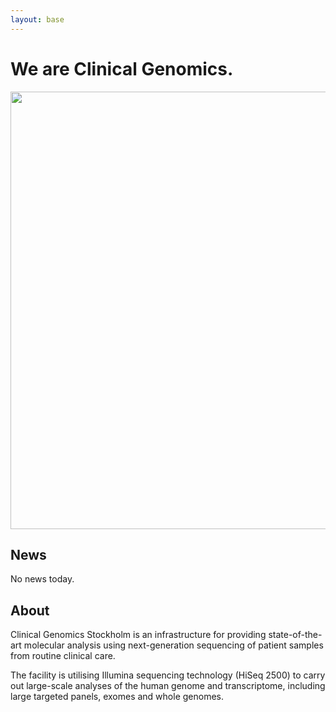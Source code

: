 ```yaml
---
layout: base
---
```


# We are Clinical Genomics.
<img src="{{ '/assets/img/modernist-brewery.jpg' | prepend: site.baseurl }}" width="700">

## News
No news today.

## About
Clinical Genomics Stockholm is an infrastructure for providing state-of-the-art molecular analysis using next-generation sequencing of patient samples from routine clinical care.

The facility is utilising Illumina sequencing technology (HiSeq 2500) to carry out large-scale analyses of the human genome and transcriptome, including large targeted panels, exomes and whole genomes.
